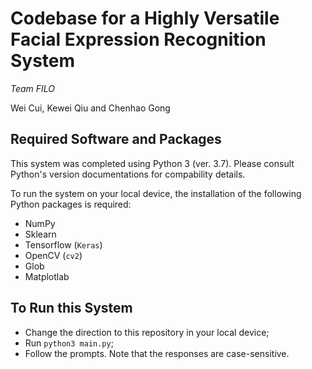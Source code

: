 # Codebase for a Highly Versatile Facial Expression Recognition System
*Team FILO*

Wei Cui, Kewei Qiu and Chenhao Gong

## Required Software and Packages

This system was completed using Python 3 (ver. 3.7). Please consult Python's version documentations for compability details. 

To run the system on your local device, the installation of the following Python packages is required: 

- NumPy
- Sklearn
- Tensorflow (`Keras`)
- OpenCV (`cv2`)
- Glob
- Matplotlab

## To Run this System

- Change the direction to this repository in your local device;
- Run `python3 main.py`;
- Follow the prompts. Note that the responses are case-sensitive. 
